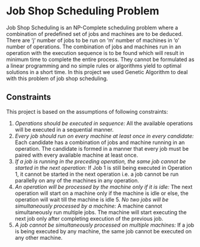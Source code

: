 # Job Shop Scheduling Problem

Job Shop Scheduling is an NP-Complete scheduling problem where a combination of predefined set of jobs and machines are to be deduced. There are ‘j’ number of jobs to be run on ‘m’ number of machines in ‘o’ number of operations. The combination of jobs and machines run in an operation with the execution sequence is to be found which will result in minimum time to complete the entire process.
They cannot be formulated as a linear programming and no simple rules or algorithms
yield to optimal solutions in a short time. In this project we used Genetic Algorithm to deal with this problem of job shop scheduling.

## Constraints

This project is based on the assumptions of following constraints:
1. <i>Operations should be executed in sequence:</i>
All the available operations will be executed in a sequential manner.
2. <i>Every job should run on every machine at least once in every candidate:</i>
Each candidate has a combination of jobs and machine running in an operation. The candidate is formed in a manner that every job must be paired with every available machine at least once.
3. <i>If a job is running in the preceding operation, the same job cannot be started in the next operation:</i>
If Job 1 is still being executed in Operation 1, it cannot be started in the next operation i.e. a job cannot be run parallelly on any of the machines in any operation.
4. <i>An operation will be processed by the machine only if it is idle:</i>
The next operation will start on a machine only if the machine is idle or else, the operation will wait till the machine is idle
5.<i> No two jobs will be simultaneously processed by a machine:</i>
A machine cannot simultaneously run multiple jobs. The machine will start executing the next job only after completing execution of the previous job.
6. <i>A job cannot be simultaneously processed on multiple machines:</i>
If a job is being executed by any machine, the same job cannot be executed on any other machine.
